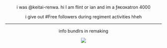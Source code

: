 

<p align="center">
i was @keitai-renwa. hi I am flint or ian and im a ƒяєαкatron 4000
</p>

</p>
<p align="center">
i give out #Free followers during regiment activities hheh
</p>

***

<p align="center">info bundlrs in remaking
</p>

<p align="center">
<img src="https://files.catbox.moe/7ky2m1.png" />
</p>
